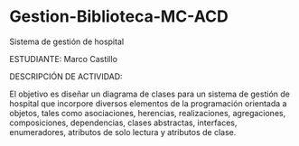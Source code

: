 # Gestion-Biblioteca-MC-ACD
Sistema de gestión de hospital

ESTUDIANTE: Marco Castillo

DESCRIPCIÓN DE ACTIVIDAD:

El objetivo es diseñar un diagrama de clases para un sistema de gestión de hospital que incorpore diversos elementos de la programación orientada a objetos, tales como asociaciones, herencias, realizaciones, agregaciones, composiciones, dependencias, clases abstractas, interfaces, enumeradores, atributos de solo lectura y atributos de clase.

